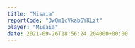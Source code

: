 ```yaml
---
title: "Misaia"
reportCode: "3wQm1cVkab6YKLzt"
player: "Misaia"
date: 2021-09-26T18:56:24.204000+00:00
---
```

